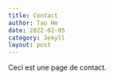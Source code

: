 ```yaml
---
title: Contact
author: Tao He
date: 2022-02-05
category: Jekyll
layout: post
---
```


Ceci est une page de contact.
